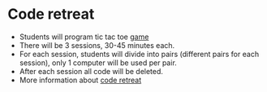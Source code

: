 # Code retreat

- Students will program tic tac toe [game](https://en.wikipedia.org/wiki/Tic-tac-toe)
- There will be 3 sessions, 30-45 minutes each.
- For each session, students will divide into pairs (different pairs for each session), only 1 computer will be used per pair.
- After each session all code will be deleted.
- More information about [code retreat](https://www.coderetreat.org)
